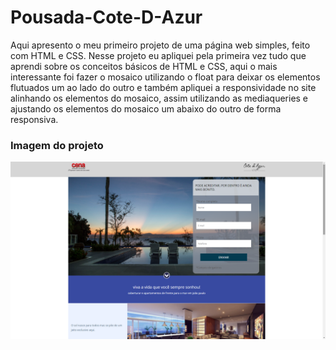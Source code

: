 # Pousada-Cote-D-Azur
Aqui apresento o meu primeiro projeto de uma página web simples, feito com HTML e CSS.
Nesse projeto eu apliquei pela primeira vez tudo que aprendi sobre os conceitos básicos de HTML e CSS, aqui o mais interessante foi fazer o mosaico utilizando o float para deixar os elementos flutuados um ao lado do outro e também apliquei a responsividade no site alinhando os elementos do mosaico, assim utilizando as mediaqueries e ajustando os elementos do mosaico um abaixo do outro de forma responsiva.

<h3>Imagem do projeto</h3>
<img src="https://github.com/sian19/Pousada-Cote-D-Azur/blob/master/images/Img_projeto.png">
